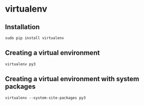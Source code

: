 virtualenv
==========


Installation
--------------------------------------------------
`sudo pip install virtualenv`


Creating a virtual environment
--------------------------------------------------
`virtualenv py3`


Creating a virtual environment with system packages
--------------------------------------------------
`virtualenv --system-site-packages py3`
